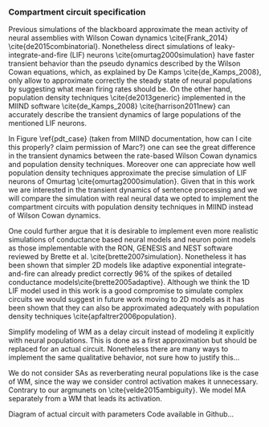 ### Compartment circuit specification

Previous simulations of the blackboard approximate the mean activity of neural assemblies with Wilson Cowan dynamics \cite{Frank_2014} \cite{de2015combinatorial}. Nonetheless direct simulations of leaky-integrate-and-fire (LIF) neurons \cite{omurtag2000simulation} have faster transient behavior than the pseudo dynamics described by the Wilson Cowan equations, which, as explained by De Kamps \cite{de_Kamps_2008}, only allow to approximate correctly the steady state of neural populations by suggesting what mean firing rates should be. On the other hand, population density techniques \cite{de2013generic} implemented in the MIIND software \cite{de_Kamps_2008} \cite{harrison2011new} can accurately describe the transient dynamics of large populations of the mentioned LIF neurons.

In Figure \ref{pdt_case} (taken from MIIND documentation, how can I cite this properly? claim permission of Marc?) one can see the great difference in the transient dynamics between the rate-based Wilson Cowan dynamics and population density techniques. Moreover one can appreciate how well population density techniques approximate the precise simulation of LIF neurons of Omurtag \cite{omurtag2000simulation}. Given that in this work we are interested in the transient dynamics of sentence processing and we will compare the simulation with real neural data we opted to implement the compartment circuits with population density techniques in MIIND instead of Wilson Cowan dynamics.

One could further argue that it is desirable to implement even more realistic simulations of conductance based neural models and neuron point models as those implementable with the RON, GENESIS and NEST software reviewed by Brette et al. \cite{brette2007simulation}. Nonetheless it has been shown that simpler 2D models like adaptive exponential integrate-and-fire can already predict correctly 96% of the spikes of detailed conductance models\cite{brette2005adaptive}. Although we think the 1D LIF model used in this work is a good compromise to simulate complex circuits we would suggest in future work moving to 2D models as it has been shown that they can also be approximated adequately with population density techniques \cite{apfaltrer2006population}.

Simplify modeling of WM as a delay circuit instead of modeling it explicitly with neural populations. This is done as a first approximation but should be replaced for an actual circuit. Nonetheless there are many ways to implement the same qualitative behavior, not sure how to justify this...

We do not consider SAs as reverberating neural populations like is the case of WM, since the way we consider control activation makes it unnecessary. Contrary to our argmunets on \cite{velde2015ambiguity}. We model MA separately from a WM that leads its activation.

Diagram of actual circuit with parameters
Code available in Github...